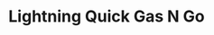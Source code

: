 ---
title: "Lightning Quick Gas N Go"
url: /ottawa-lake/lightning-quick-gas-n-go/
shop: convenience
---